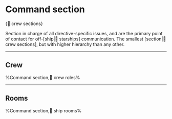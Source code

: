 # Command section

{📛 crew sections}

Section in charge of all directive-specific issues, and are the primary point of contact for off-[ship|🚀 starships] communication. The smallest [section|📛 crew sections], but with higher hierarchy than any other.

---

## **Crew**
%Command section,💼 crew roles%

---

## **Rooms**
%Command section,🚻 ship rooms%
